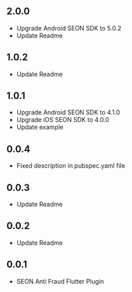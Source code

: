 ## 2.0.0

* Upgrade Android SEON SDK to 5.0.2
* Update Readme

## 1.0.2

* Update Readme

## 1.0.1

* Upgrade Android SEON SDK to 4.1.0
* Upgrade iOS SEON SDK to 4.0.0
* Update example

## 0.0.4

* Fixed description in pubspec.yaml file

## 0.0.3

* Update Readme

## 0.0.2

* Update Readme

## 0.0.1

* SEON Anti Fraud Flutter Plugin